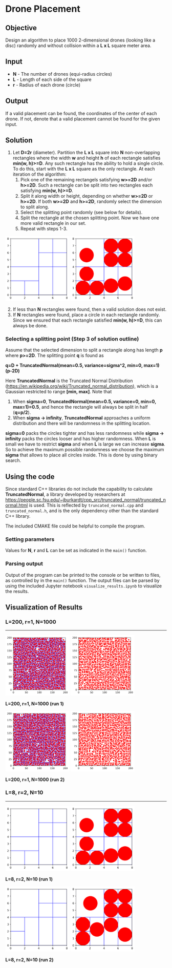 # Drone Placement

## Objective

Design an algorithm to place 1000 2-dimensional drones (looking like a disc) randomly and without collision within a **L x L** square meter area.

## Input
- **N** - The number of drones (equi-radius circles)
- **L** - Length of each side of the square
- **r** - Radius of each drone (circle)

## Output

If a valid placement can be found, the coordinates of the center of each drone.  If not, denote that a valid placement cannot be found for the given input.

## Solution

1. Let **D=2r** (diameter). Partition the **L x L** square into **N** non-overlapping rectangles where the width **w** and height **h** of each rectangle satisfies **min(w, h)>=D**. Any such rectangle has the ability to hold a single circle. To do this, start with the **L x L** square as the only rectangle. At each iteration of the algorithm:
	1. Pick one of the remaining rectangels satisfying **w>=2D** and/or **h>=2D**. Such a rectangle can be split into two rectangles each satisfying **min(w, h)>=D**.
	1. Split it along width or height, depending on whether **w>=2D** or **h>=2D**. If both **w>=2D** and **h>=2D**, randomly select the dimension to split along.
	1. Select the splitting point randomly (see below for details).
	1. Split the rectangle at the chosen splitting point. Now we have one more valid rectangle in our set.
	1. Repeat with steps 1-3.
	
<img src="https://github.com/samurdhilbk/Drone-Placement/raw/master/plots/grid_only.png" width="200"> <img src="https://github.com/samurdhilbk/Drone-Placement/raw/master/plots/grid_plus_circles.png" width="200">

2. If less than **N** rectangles were found, then a valid solution does not exist.
3. If **N** rectangles were found, place a circle in each rectangle randomly. Since we ensured that each rectangle satisfied **min(w, h)>=D**, this can always be done.

### Selecting a splitting point (Step 3 of solution outline)

Assume that the selected dimension to split a rectangle along has length **p** where **p>=2D**. The splitting point **q** is found as

**q=D + TruncatedNormal(mean=0.5, variance=sigma^2, min=0, max=1) (p-2D)**

Here **TruncatedNormal** is the Truncated Normal Distribution (https://en.wikipedia.org/wiki/Truncated_normal_distribution), which is a Gaussian restricted to range **[min, max]**. Note that

1. When **sigma=0**, **TruncatedNormal(mean=0.5, variance=0, min=0, max=1)=0.5**, and hence the rectangle will always be split in half (**q=p/2**).
2. When **sigma -> infinity**, **TruncatedNormal** approaches a uniform distribution and there will be randomness in the splitting location.

**sigma=0** packs the circles tighter and has less randomness while **sigma -> infinity** packs the circles looser and has higher randomness. When **L** is small we have to restrict **sigma** and when **L** is large we can increase **sigma**. So to achieve the maximum possible randomness we choose the maximum **sigma** that allows to place all circles inside. This is done by using binary search.

## Using the code

Since standard C++ libraries do not include the capability to calculate **TruncatedNormal**, a library developed by researchers at https://people.sc.fsu.edu/~jburkardt/cpp_src/truncated_normal/truncated_normal.html is used. This is reflected by `truncated_normal.cpp` and `truncated_normal.h`, and is the only dependency other than the standard  C++ library.

The included CMAKE file could be helpful to compile the program.

### Setting parameters

Values for **N**,  **r** and **L** can be set as indicated in the `main()` function. 

### Parsing output

Output of the program can be printed to the console or be written to files, as controlled by in the `main()` function. The output files can be parsed by using the included Jupyter notebook `visualize_results.ipynb` to visualize the results.

## Visualization of Results

### **L=200, r=1, N=1000**
-------------

<img src="https://github.com/samurdhilbk/Drone-Placement/raw/master/plots/grid_plus_circles_200.png" width="200"> <img src="https://github.com/samurdhilbk/Drone-Placement/raw/master/plots/circles_only_200.png" width="200">

**L=200, r=1, N=1000 (run 1)**

<img src="https://github.com/samurdhilbk/Drone-Placement/raw/master/plots/grid_plus_circles_200_1.png" width="200"> <img src="https://github.com/samurdhilbk/Drone-Placement/raw/master/plots/circles_only_200_1.png" width="200">

**L=200, r=1, N=1000 (run 2)**

### **L=8, r=2, N=10**
-------------

<img src="https://github.com/samurdhilbk/Drone-Placement/raw/master/plots/grid_only.png" width="200"> <img src="https://github.com/samurdhilbk/Drone-Placement/raw/master/plots/grid_plus_circles.png" width="200">

**L=8, r=2, N=10 (run 1)**

<img src="https://github.com/samurdhilbk/Drone-Placement/raw/master/plots/grid_only_1.png" width="200"> <img src="https://github.com/samurdhilbk/Drone-Placement/raw/master/plots/grid_plus_circles_1.png" width="200">

**L=8, r=2, N=10 (run 2)**
